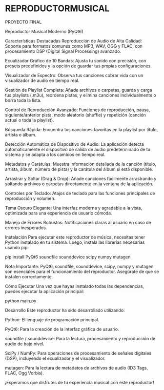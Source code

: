 # REPRODUCTORMUSICAL
PROYECTO FINAL

Reproductor Musical Moderno (PyQt6)

Características Destacadas
Reproducción de Audio de Alta Calidad: Soporte para formatos comunes como MP3, WAV, OGG y FLAC, con procesamiento DSP (Digital Signal Processing) avanzado.

Ecualizador Gráfico de 10 Bandas: Ajusta tu sonido con precisión, con presets predefinidos y la opción de guardar tus propias configuraciones.

Visualizador de Espectro: Observa tus canciones cobrar vida con un visualizador de audio en tiempo real.

Gestión de Playlist Completa: Añade archivos o carpetas, guarda y carga tus playlists (.m3u), reordena pistas, y elimina canciones individualmente o borra toda la lista.

Control de Reproducción Avanzado: Funciones de reproducción, pausa, siguiente/anterior pista, modo aleatorio (shuffle) y repetición (canción actual o toda la playlist).

Búsqueda Rápida: Encuentra tus canciones favoritas en la playlist por título, artista o álbum.

Detección Automática de Dispositivo de Audio: La aplicación detecta automáticamente el dispositivo de salida de audio predeterminado de tu sistema y se adapta a los cambios en tiempo real.

Metadatos y Carátulas: Muestra información detallada de la canción (título, artista, álbum, número de pista) y la carátula del álbum si está disponible.

Arrastrar y Soltar (Drag & Drop): Añade canciones fácilmente arrastrando y soltando archivos o carpetas directamente en la ventana de la aplicación.

Controles por Teclado: Atajos de teclado para las funciones principales de reproducción y volumen.

Tema Oscuro Elegante: Una interfaz moderna y agradable a la vista, optimizada para una experiencia de usuario cómoda.

Manejo de Errores Robustos: Notificaciones claras al usuario en caso de errores inesperados.

Instalación
Para ejecutar este reproductor de música, necesitas tener Python instalado en tu sistema. Luego, instala las librerías necesarias usando pip:

pip install PyQt6 soundfile sounddevice scipy numpy mutagen

Nota Importante: PyQt6, soundfile, sounddevice, scipy, numpy y mutagen son esenciales para el funcionamiento del reproductor. Asegúrate de que se instalen correctamente.

Cómo Ejecutar
Una vez que hayas instalado todas las dependencias, puedes ejecutar la aplicación principal:

python main.py

Desarrollo
Este reproductor ha sido desarrollado utilizando:

Python: El lenguaje de programación principal.

PyQt6: Para la creación de la interfaz gráfica de usuario.

soundfile / sounddevice: Para la lectura, procesamiento y reproducción de audio de bajo nivel.

SciPy / NumPy: Para operaciones de procesamiento de señales digitales (DSP), incluyendo el ecualizador y el visualizador.

mutagen: Para la lectura de metadatos de archivos de audio (ID3 Tags, FLAC, Ogg Vorbis).

¡Esperamos que disfrutes de tu experiencia musical con este reproductor!
